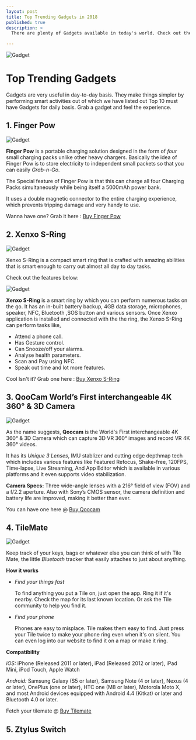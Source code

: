 ```yaml
---
layout: post
title: Top Trending Gadgets in 2018
published: true
description: >
  There are plenty of Gadgets available in today's world. Check out the top Trending Gadgets available in today's Market.

---
```



![Gadget](/assets/img/blog/gadget.jpg)

# Top Trending Gadgets

  Gadgets are very useful in day-to-day basis. They make things simpler by performing smart activities out of which we have listed out Top 10 must have Gadgets for daily basis. Grab a gadget and feel the experience.

## 1. Finger Pow

![Gadget](/assets/img/blog/fp.jpg)

 **Finger Pow** is a portable charging solution designed in the form of *four* small charging packs unlike other heavy chargers. Basically the idea of Finger Pow is to store electricity to independent small packets so that you can easily *Grab-n-Go*.

 The Special feature of Finger Pow is that this can charge all four Charging Packs simultaneously while being itself a 5000mAh power bank.

 It uses a double magnetic connector to the entire charging experience, which prevents tripping damage and very handy to use.

 Wanna have one? Grab it here :
 [Buy Finger Pow][fp]

 [fp]: https://fingerpow.co/


## 2. Xenxo S-Ring

![Gadget](/assets/img/blog/xenxoring.jpg)

Xenxo S-Ring is a compact smart ring that is crafted with amazing abilities that is smart enough to carry out almost all day to day tasks.

Check out the features below:

![Gadget](/assets/img/blog/xenxo.jpg)

**Xenxo S-Ring** is a smart ring by which you can perform numerous tasks on the go. It has an in-built battery backup, 4GB data storage, microphones, speaker, NFC, Bluetooth ,SOS button and various sensors. Once Xenxo application is installed and connected with the the ring, the Xenxo S-Ring can perform tasks like,

 * Attend a phone call.
 * Has Gesture control.
 * Can Snooze/off your alarms.
 * Analyse health parameters.
 * Scan and Pay using NFC.
 * Speak out time and lot more features.

Cool Isn't it? Grab one here :
[Buy Xenxo S-Ring][XR]

[XR]: https://www.xenxo.pro/

## 3. QooCam World’s First interchangeable 4K 360° & 3D Camera

![Gadget](/assets/img/blog/qoo.jpg)

 As the name suggests, **Qoocam** is the World's First interchangeable 4K 360° & 3D Camera which can capture 3D VR 360° images and record VR 4K 360° videos.

 It has its *Unique 3 Lenses*, IMU stablizer and cutting edge depthmap tech which includes various features like Featured Refocus, Shake-free, 120FPS, Time-lapse, Live Streaming, And App Editor which is available in various platforms and it even supports video stabilization.

 **Camera Specs:** Three wide-angle lenses with a 216° field of view (FOV) and a f/2.2 aperture. Also with Sony’s CMOS sensor, the camera definition and battery life are improved, making it better than ever.  

 You can have one here @
 [Buy Qoocam][QC]

 [QC]: https://goo.gl/1oPSJA

## 4. TileMate

![Gadget](/assets/img/blog/tilemate.jpg)

Keep track of your keys, bags or whatever else you can think of with Tile Mate, the little *Bluetooth* tracker that easily attaches to just about anything.

**How it works**


  * *Find your things fast*

    To find anything you put a Tile on, just open the app. Ring it if it's nearby. Check the map for its last known location. Or ask the Tile community to help you find it.

  * *Find your phone*

    Phones are easy to misplace. Tile makes them easy to find. Just press your Tile twice to make your phone ring even when it's on silent. You can even log into our website to find it on a map or make it ring.  

**Compatibility**

*iOS:* iPhone (Released 2011 or later), iPad (Released 2012 or later), iPad Mini, iPod Touch, Apple Watch

*Android:* Samsung Galaxy (S5 or later), Samsung Note (4 or later), Nexus (4 or later), OnePlus (one or later), HTC one (M8 or later), Motorola Moto X, and most Android devices equipped with Android 4.4 (Kitkat) or later and Bluetooth 4.0 or later.

Fetch your tilemate  @
[Buy Tilemate][TM]

[TM]: https://www.amazon.in/Tile-Mate-Finder-Anything-4-pack/dp/B01L3VEC94

## 5. Ztylus Switch
